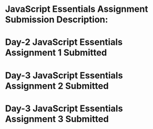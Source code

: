 # JavaScript Essentials Assignment Submission Description:

# Day-2 JavaScript Essentials Assignment 1 Submitted

# Day-3 JavaScript Essentials Assignment 2 Submitted

# Day-3 JavaScript Essentials Assignment 3 Submitted


